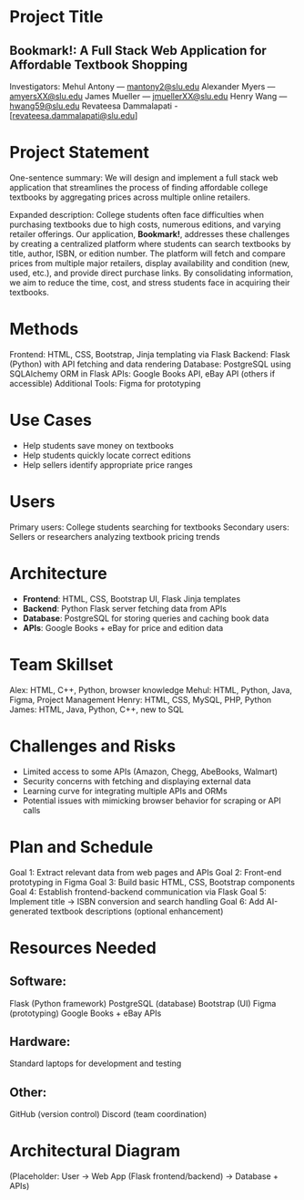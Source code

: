 # Project Title

## Bookmark!: A Full Stack Web Application for Affordable Textbook Shopping

Investigators:
Mehul Antony — [mantony2@slu.edu](mailto:mantony2@slu.edu)
Alexander Myers — [amyersXX@slu.edu](mailto:amyersXX@slu.edu)
James Mueller — [jmuellerXX@slu.edu](mailto:jmuellerXX@slu.edu)
Henry Wang — [hwang59@slu.edu](mailto:hwang59@slu.edu)
Revateesa Dammalapati - [revateesa.dammalapati@slu.edu]
# Project Statement

One-sentence summary:
We will design and implement a full stack web application that streamlines the process of finding affordable college textbooks by aggregating prices across multiple online retailers.

Expanded description:
College students often face difficulties when purchasing textbooks due to high costs, numerous editions, and varying retailer offerings. Our application, **Bookmark!**, addresses these challenges by creating a centralized platform where students can search textbooks by title, author, ISBN, or edition number. The platform will fetch and compare prices from multiple major retailers, display availability and condition (new, used, etc.), and provide direct purchase links. By consolidating information, we aim to reduce the time, cost, and stress students face in acquiring their textbooks.

# Methods

Frontend: HTML, CSS, Bootstrap, Jinja templating via Flask
Backend: Flask (Python) with API fetching and data rendering
Database: PostgreSQL using SQLAlchemy ORM in Flask
APIs: Google Books API, eBay API (others if accessible)
Additional Tools: Figma for prototyping

# Use Cases

* Help students save money on textbooks
* Help students quickly locate correct editions
* Help sellers identify appropriate price ranges

# Users

Primary users: College students searching for textbooks
Secondary users: Sellers or researchers analyzing textbook pricing trends

# Architecture

* **Frontend**: HTML, CSS, Bootstrap UI, Flask Jinja templates
* **Backend**: Python Flask server fetching data from APIs
* **Database**: PostgreSQL for storing queries and caching book data
* **APIs**: Google Books + eBay for price and edition data

# Team Skillset

Alex: HTML, C++, Python, browser knowledge
Mehul: HTML, Python, Java, Figma, Project Management
Henry: HTML, CSS, MySQL, PHP, Python
James: HTML, Java, Python, C++, new to SQL

# Challenges and Risks

* Limited access to some APIs (Amazon, Chegg, AbeBooks, Walmart)
* Security concerns with fetching and displaying external data
* Learning curve for integrating multiple APIs and ORMs
* Potential issues with mimicking browser behavior for scraping or API calls

# Plan and Schedule

Goal 1: Extract relevant data from web pages and APIs
Goal 2: Front-end prototyping in Figma
Goal 3: Build basic HTML, CSS, Bootstrap components
Goal 4: Establish frontend-backend communication via Flask
Goal 5: Implement title → ISBN conversion and search handling
Goal 6: Add AI-generated textbook descriptions (optional enhancement)

# Resources Needed

## Software:

Flask (Python framework)
PostgreSQL (database)
Bootstrap (UI)
Figma (prototyping)
Google Books + eBay APIs

## Hardware:

Standard laptops for development and testing

## Other:

GitHub (version control)
Discord (team coordination)

# Architectural Diagram

(Placeholder: User → Web App (Flask frontend/backend) → Database + APIs)
